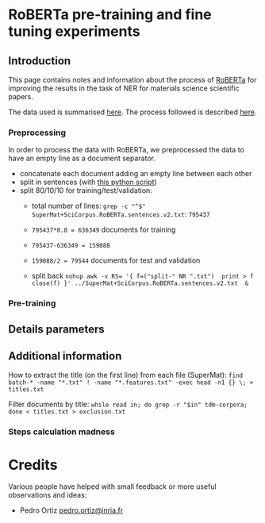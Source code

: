 # RoBERTa pre-training and fine tuning experiments

## Introduction

This page contains notes and information about the process of [RoBERTa](https://github.com/facebook/fairseq) for improving the results in the task
of NER for materials science scientific papers.

The data used is summarised [here](../scibert/readme.md). 
The process followed is described [here](https://github.com/pytorch/fairseq/blob/main/examples/roberta/README.pretraining.md).

### Preprocessing
In order to process the data with RoBERTa, we preprocessed the data to have an empty line as a document separator. 
 - concatenate each document adding an empty line between each other
 - split in sentences (with [this python script](sentence-splitter.py))
 - split 80/10/10 for training/test/validation:
    - total number of lines: `grep -c "^$" SuperMat+SciCorpus.RoBERTa.sentences.v2.txt`: `795437`
    - `795437*0.8 = 636349` documents for training
    - `795437-636349 = 159088`
    - `159088/2 = 79544` documents for test and validation
    
    - split back ``nohup awk -v RS= '{
      f=("split-" NR ".txt") 
      print > f 
      close(f)
      }' ../SuperMat+SciCorpus.RoBERTa.sentences.v2.txt  &``
    
### Pre-training

## Details parameters

## Additional information

How to extract the title (on the first line) from each file (SuperMat):
``find batch-* -name "*.txt" ! -name "*.features.txt" -exec head -n1 {} \; > titles.txt``

Filter documents by title: 
``while read in; do grep -r "$in" tdm-corpora; done < titles.txt > exclusion.txt``

### Steps calculation madness

# Credits

Various people have helped with small feedback or more useful observations and ideas:

- Pedro Ortiz pedro.ortiz@inria.fr

